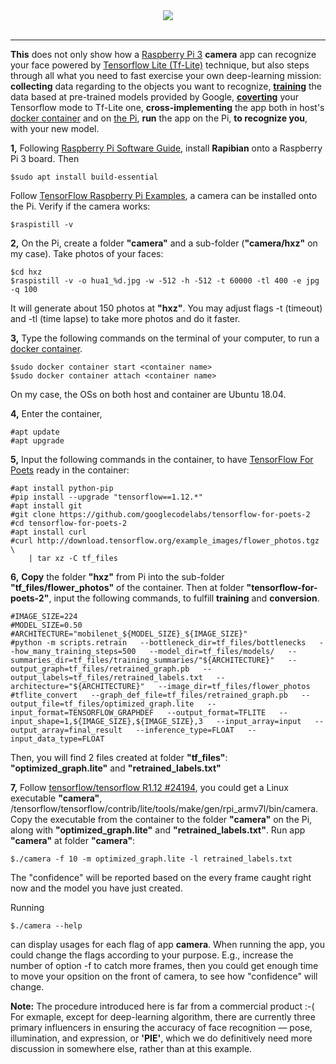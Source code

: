 <div align="center">
  <img src="https://www.tensorflow.org/images/tf_logo_transp.png"><br><br>
</div>

-----------------


**This** does not only show how a [Raspberry Pi 3](https://www.raspberrypi.org/products/#buy-now-modal) **camera** app can recognize your face powered by [Tensorflow Lite (Tf-Lite)](https://www.tensorflow.org/lite) technique, but also steps through all what you need to fast exercise your own deep-learning mission: **collecting** data regarding to the objects you want to recognize, [**training**](https://codelabs.developers.google.com/codelabs/tensorflow-for-poets/index.html?index=..%2F..index#0) the data based at pre-trained models provided by Google, [**coverting**](https://codelabs.developers.google.com/codelabs/tensorflow-for-poets-2-tflite/#2) your Tensorflow mode to Tf-Lite one, **cross-implementing** the app both in host's [docker container](https://docs.docker.com/get-started/part2/) and on [the Pi](https://www.raspberrypi.org/products/#buy-now-modal), **run** the app on the Pi, **to recognize you**, with your new model.

**1,** Following [Raspberry Pi Software Guide](https://www.raspberrypi.org/learning/software-guide/quickstart), install **Rapibian** onto a  Raspberry Pi 3 board. Then
```shell
$sudo apt install build-essential
```
Follow [TensorFlow Raspberry Pi Examples](https://github.com/tensorflow/tensorflow/tree/master/tensorflow/contrib/pi_examples), a camera can be installed onto the Pi. Verify if the camera works:
```shell
$raspistill -v
```

**2,** On the Pi, create a folder **"camera"** and a sub-folder (**"camera/hxz"** on my case). Take photos of your faces:
```shell
$cd hxz
$raspistill -v -o hua1_%d.jpg -w -512 -h -512 -t 60000 -tl 400 -e jpg -q 100
```
It will generate about 150 photos at **"hxz"**. You may adjust flags -t (timeout) and -tl (time lapse) to take more photos and do it faster.

**3,** Type the following commands on the terminal of your computer, to run a [docker container](https://docs.docker.com/get-started/part2/). 
```shell 
$sudo docker container start <container name>
$sudo docker container attach <container name>
```
On my case, the OSs on both host and container are Ubuntu 18.04.  

**4,** Enter the container,
```shell
#apt update
#apt upgrade
```

**5,** Input the following commands in the container, to have [TensorFlow For Poets](https://codelabs.developers.google.com/codelabs/tensorflow-for-poets/#0) ready in the container:
```shell
#apt install python-pip
#pip install --upgrade "tensorflow==1.12.*"
#apt install git
#git clone https://github.com/googlecodelabs/tensorflow-for-poets-2
#cd tensorflow-for-poets-2
#apt install curl
#curl http://download.tensorflow.org/example_images/flower_photos.tgz \
    | tar xz -C tf_files
```

**6,** **Copy** the folder **"hxz"** from Pi into the sub-folder **"tf_files/flower_photos"** of the container. Then at folder **"tensorflow-for-poets-2"**, input the following commands, to fulfill **training** and **conversion**. 
```shell
#IMAGE_SIZE=224
#MODEL_SIZE=0.50
#ARCHITECTURE="mobilenet_${MODEL_SIZE}_${IMAGE_SIZE}"
#python -m scripts.retrain   --bottleneck_dir=tf_files/bottlenecks   --how_many_training_steps=500   --model_dir=tf_files/models/   --summaries_dir=tf_files/training_summaries/"${ARCHITECTURE}"   --output_graph=tf_files/retrained_graph.pb   --output_labels=tf_files/retrained_labels.txt   --architecture="${ARCHITECTURE}"   --image_dir=tf_files/flower_photos
#tflite_convert   --graph_def_file=tf_files/retrained_graph.pb   --output_file=tf_files/optimized_graph.lite   --input_format=TENSORFLOW_GRAPHDEF   --output_format=TFLITE   --input_shape=1,${IMAGE_SIZE},${IMAGE_SIZE},3   --input_array=input   --output_array=final_result   --inference_type=FLOAT   --input_data_type=FLOAT
```
Then, you will find 2 files created at folder **"tf_files"**: **"optimized_graph.lite"** and **"retrained_labels.txt"**

**7,** Follow [tensorflow/tensorflow
 R1.12 #24194](https://github.com/tensorflow/tensorflow/pull/24194), you could get a Linux executable **"camera"**, /tensorflow/tensorflow/contrib/lite/tools/make/gen/rpi_armv7l/bin/camera. 
 Copy the executable from the container to the folder **"camera"** on the Pi, along with **"optimized_graph.lite"** and **"retrained_labels.txt"**. 
Run app **"camera"** at folder **"camera"**:
```shell
$./camera -f 10 -m optimized_graph.lite -l retrained_labels.txt
```
The "confidence" will be reported based on the every frame caught right now and the model you have just created.

Running
```shell
$./camera --help
```
can display usages for each flag of app **camera**. 
When running the app, you could change the flags according to your purpose. E.g., increase the number of option -f to catch more frames, then you could get enough time to move your opsition on the front of camera, to see how "confidence" will change.

**Note:** The procedure introduced here is far from a commercial product :-( For exmaple, except for deep-learning algorithm, there are currently three primary influencers in ensuring the accuracy of face recognition — pose, illumination, and expression, or **'PIE'**, which we do definitively need more discussion in somewhere else, rather than at this example.  